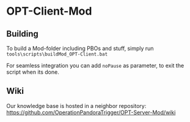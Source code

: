 # OPT-Client-Mod

Building
--------
To build a Mod-folder including PBOs and stuff, simply run `tools\scripts\buildMod_OPT-Client.bat`

For seamless integration you can add `noPause` as parameter, to exit the script when its done.


Wiki
----
Our knowledge base is hosted in a neighbor repository:
https://github.com/OperationPandoraTrigger/OPT-Server-Mod/wiki
